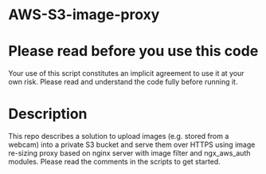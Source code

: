 # AWS-S3-image-proxy

# Please read before you use this code

Your use of this script constitutes an implicit agreement to use it at your own risk. Please read and understand the code fully before running it.

# Description

This repo describes a solution to upload images (e.g. stored from a webcam) into a private S3 bucket and serve them over HTTPS using image re-sizing proxy based on nginx server with image filter and ngx_aws_auth modules. Please read the comments in the scripts to get started.
